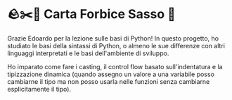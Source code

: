 # 🪨✂️📄 Carta Forbice Sasso 🐍

Grazie Edoardo per la lezione sulle basi di Python! In questo progetto, ho studiato le basi della sintassi di Python, o almeno le sue differenze con altri linguaggi interpretati e le basi dell'ambiente di sviluppo.

Ho imparato come fare i casting, il control flow basato sull'indentatura e la tipizzazione dinamica (quando assegno un valore a una variabile posso cambiarne il tipo ma non posso usarla nelle funzioni senza cambiarne esplicitamente il tipo).
